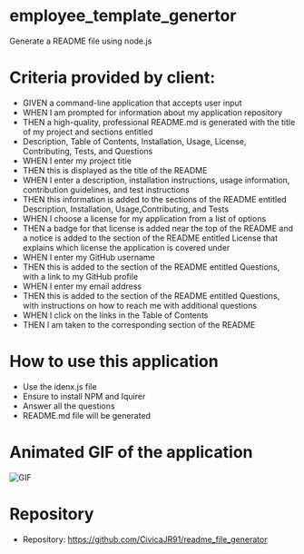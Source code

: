 # employee_template_genertor
Generate a README file using node.js

# Criteria provided by client:
* GIVEN a command-line application that accepts user input
* WHEN I am prompted for information about my application repository
* THEN a high-quality, professional README.md is generated with the title of my project and sections entitled
* Description, Table of Contents, Installation, Usage, License, Contributing, Tests, and Questions
* WHEN I enter my project title
* THEN this is displayed as the title of the README
* WHEN I enter a description, installation instructions, usage information, contribution guidelines, and test instructions
* THEN this information is added to the sections of the README entitled Description, Installation, Usage,Contributing, and Tests
* WHEN I choose a license for my application from a list of options
* THEN a badge for that license is added near the top of the README and a notice is added to the section of the README entitled License that explains which license the application is covered under
* WHEN I enter my GitHub username
* THEN this is added to the section of the README entitled Questions, with a link to my GitHub profile
* WHEN I enter my email address
* THEN this is added to the section of the README entitled Questions, with instructions on how to reach me with additional questions
* WHEN I click on the links in the Table of Contents
* THEN I am taken to the corresponding section of the README

# How to use this application
* Use the idenx.js file
* Ensure to install NPM and Iquirer
* Answer all the questions
* README.md file will be generated

# Animated GIF of the application
![GIF](./image/GENERATE_READ_ME_FILE.gif)


# Repository
* Repository: https://github.com/CivicaJR91/readme_file_generator